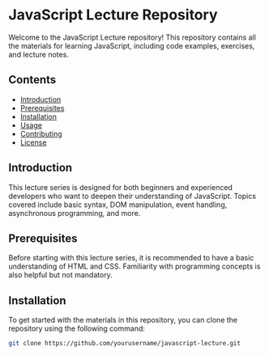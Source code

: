 # JavaScript Lecture Repository

Welcome to the JavaScript Lecture repository! This repository contains all the materials for learning JavaScript, including code examples, exercises, and lecture notes.

## Contents

- [Introduction](#introduction)
- [Prerequisites](#prerequisites)
- [Installation](#installation)
- [Usage](#usage)
- [Contributing](#contributing)
- [License](#license)

## Introduction

This lecture series is designed for both beginners and experienced developers who want to deepen their understanding of JavaScript. Topics covered include basic syntax, DOM manipulation, event handling, asynchronous programming, and more.

## Prerequisites

Before starting with this lecture series, it is recommended to have a basic understanding of HTML and CSS. Familiarity with programming concepts is also helpful but not mandatory.

## Installation

To get started with the materials in this repository, you can clone the repository using the following command:

```sh
git clone https://github.com/yourusername/javascript-lecture.git
